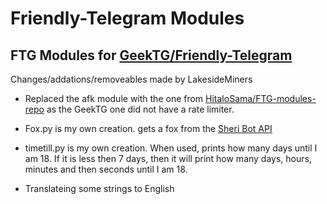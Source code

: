 # Friendly-Telegram Modules

## FTG Modules for [GeekTG/Friendly-Telegram](https://github.com/GeekTG/Friendly-Telegram)

Changes/addations/removeables made by LakesideMiners

* Replaced the afk module with the one from [HitaloSama/FTG-modules-repo](https://github.com/HitaloSama/FTG-modules-repo) as the GeekTG one did not have a rate limiter.
* Fox.py is my own creation. gets a fox from the [Sheri Bot API](https://sheri.bot/)
* timetill.py is my own creation. When used, prints how many days until I am 18. If it is less then 7 days, then it will print how many days, hours, minutes and then seconds until I am 18. 

* Translateing some strings to English
